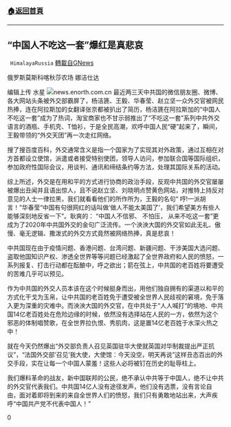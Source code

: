 ###  [:house:返回首頁](https://github.com/ourhimalayas/txt)
---

## “中国人不吃这一套”爆红是真悲哀
` HimalayaRussia` [轉載自GNews](https://gnews.org/zh-hans/1009269/)

俄罗斯莫斯科喀秋莎农场 娜洁仕达

编辑上传 水星
![]()![](https://gnews.org/wp-content/uploads/2021/03/C-22-8.jpg)news.enorth.com.cn
最近两三天中共国的微信朋友圈、微博、各大网站头条被外交部霸屏了，杨洁篪、王毅、华春莹、赵立坚一众外交官被网民热捧，连在阿拉斯加的女翻译张京都被扒出了简历，杨洁篪在阿拉斯加的“中国人不吃这一套”成为了热词，淘宝商家也不甘示弱推出了“不吃这一套”系列中共外交语言的酒瓶、手机壳、T恤衫，于是全民高潮，欢呼中国人民“硬”起来了，瞬间，王毅带领的“外交天团”再一次走红网络。

搜了搜百度百科，外交通常含义是指一个国家为了实现其对外政策，通过互相在对方首都设立使馆，派遣或者接受特别使团，领导人访问，参加联合国等国际组织，参加政府性国际会议，用谈判、通讯和缔结条约等方法，处理其国际关系的活动。

综上所述，外交是在用和平的方式进行协商的政治手段，反观中共国的外交官屡屡被爆出丑闻并且语出惊人，且不说赵立坚、刘晓明点赞黄色网站，对推特上持反对意见的人士一律拉黑，我们就看看他们的所作所为，王毅的名句“ 哼!一派胡言！”华春莹“中国有句很网红的话叫做‘做人不能太美国了’，我们希望美方有些人能够深刻地反省一下”。耿爽的： “中国人不信邪、 不怕压， 从来不吃这一套”更成为了2020年中共国外交的金句广泛流传。一个泱泱大国的外交官如此无礼、傲慢、毫无逻辑、撒泼式的外交方式竟然被网络热捧，真是悲哀！

中共国现在由于疫情问题、香港问题、台湾问题、新疆问题、干涉美国大选问题、盗取他国知识产权、渗透全世界等等问题已经激起了全世界政府和人民的愤怒，一系列报复、打击行动都在酝酿中，呼之欲出；箭在弦上，中共国的老百姓将要遭受的苦难几乎可以预见。

作为中共国的外交人员本该在这个时候挺身而出，用他们独自拥有的渠道以和平的方式化干戈为玉帛，让中共国的老百姓免于遭受被全世界人民歧视的窘境，免于落入更为深重的灾难中。而泱泱大国的外交官，在中共处于“人人喊打“的境地、中共国14亿老百姓处在危险边缘的时候，依然没有选择站在人民的一方，依然为这个邪恶的体制唱赞歌，在全世界拉仇恨、秀肌肉，这是置14亿老百姓于水深火热之中！

就在今天仍然爆出“外交部负责人召见英国驻华大使就英国对华制裁提出严正抗议”，“法国外交部‘召见’我大使，大使馆：今天没空，明天再说”这样丑态百出的外交手段，实在让每一个中国人蒙羞！这些人必将被钉在历史的耻辱柱上。

我们爆料革命的战友，新中国联邦的公民，绝不承认中共等于中国人，绝不让中共的外交官代表我们。中共国14亿人没有途径发声，他们没有选票，没有言论自由，面对着即将到来的来自全世界人们的愤怒，我们只有勇敢地站出来，大声疾呼“中国共产党不代表中国人！”



0
